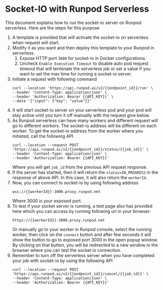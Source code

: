 # Socket-IO with Runpod Serverless
This document explains how to run the socket-io server on Runpod serverless. Here are the steps for this purpose
1. A template is provided that will activate the socket-io on serverless when request will start.
2. Modify it as you want and then deploy this template to your Runpod in serverless.
   1. Expose HTTP port `3000` for socket-io in Docker configurations.
   2. Uncheck `Enable Execution Timeout` to disable auto pod request timeout that will terminate the serverless job or set a value if you want to set the max time for running a socket-io server. 
3. Initiate a request with following command
    ```shell
    curl --location 'https://api.runpod.ai/v2/{{endpoint_id}}/run' \
   --header 'Content-Type: application/json' \
   --header 'Authorization: Bearer {{API_KEY}}' \
   --data '{"input": {"key": "value"}}'
    ```
4. It will start socket-io server on your serverless pod and your pod will stay active until you turn it off manually with the request give below.
5. As Runpod serverless can have many workers and different request will go to different workers. The socket-io address will be different on each worker. To get the socket-io address from the worker where you initiated, call the following API 
    ```shell
    curl --location --request POST 'https://api.runpod.ai/v2/{{endpoint_id}}/status/{{job_id}}' \
    --header 'Content-Type: application/json' \
    --header 'Authorization: Bearer {{API_KEY}}'
    ```
   Where you will get `job_id` from the previous API request response.
6. If the server has started, then it will return the `status=IN_PROGRESS` in the response of above API. In this case, it will also return the `workerId`. 
7. Now, you can connect to socket-io by using following address
    ```shell
    wss://{{workerId}}-3000.proxy.runpod.net
    ```
   Where 3000 is your exposed port. 
8. To test if your socket server is running, a test page also has provided here which you can access by running following url in your browser:
   ```shell
   https://{{workerId}}-3000.proxy.runpod.net
   ```
   Or manually go to your worker in Runpod console, select the running worker, then click on the `connect` button and after few seconds it will show the button to go to exposed port 3000 in the open popup window. By clicking on that button, you will be redirected to a new window in the browser where you can test the socket io connection.
9. Remember to turn off the serverless server when you have completed your job with socket-io by using the following API
    ```shell
    curl --location --request POST 'https://api.runpod.ai/v2/{{endpoint_id}}/cancel/{{job_id}}' \
    --header 'Content-Type: application/json' \
    --header 'Authorization: Bearer {{API_KEY}}'
    ```